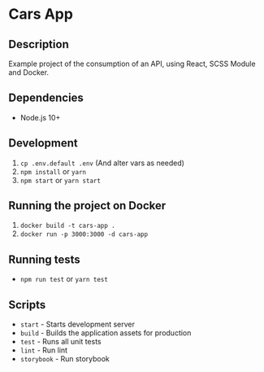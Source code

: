 # Cars App

## Description

Example project of the consumption of an API, using React, SCSS Module and Docker.

## Dependencies

- Node.js 10+

## Development

1. `cp .env.default .env` (And alter vars as needed)
2. `npm install` or `yarn`
3. `npm start` or `yarn start`

## Running the project on Docker

1. `docker build -t cars-app .`
1. `docker run -p 3000:3000 -d cars-app`

## Running tests

- `npm run test` or `yarn test`

## Scripts

- `start` - Starts development server
- `build` - Builds the application assets for production
- `test` - Runs all unit tests
- `lint` - Run lint
- `storybook` - Run storybook
